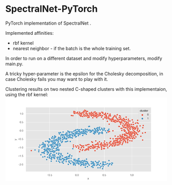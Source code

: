 # SpectralNet-PyTorch
PyTorch implementation of SpectralNet <a href="https://arxiv.org/abs/1801.01587"></a>.

Implemented affinities:
* rbf kernel 
* nearest neighbor - if the batch is the whole training set.

In order to run on a different dataset and modify hyperparameters, modify main.py.

A tricky hyper-parameter is the epsilon for the Cholesky decomposition, in case Cholesky fails you may want to play with it.

Clustering results on two nested C-shaped clusters with this implementaion, using the rbf kernel:
![nested_cs](clustering_sn.png)



